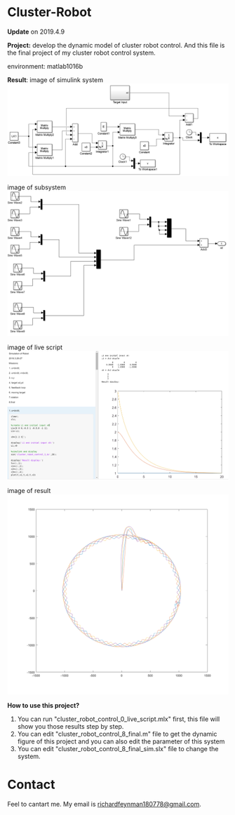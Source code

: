 # Cluster-Robot
__Update__ on 2019.4.9

__Project:__ develop the dynamic model of cluster robot control. And this file is the final project of my cluster robot control system.

environment: matlab1016b


__Result__:
image of simulink system
![Simulink](/cluster_robot_control_8_final_sim.png)

image of subsystem
![Simulink](/cluster_robot_control_8_final_sim_subsystem.png)

image of live script
![Simulink](/cluster_robot_control_0_live_script.png)

image of result
![Simulink](/cluster_robot_control_8_final.png)

__How to use this project?__
1. You can run "cluster_robot_control_0_live_script.mlx" first, this file will show you those results step by step.
2. You can edit "cluster_robot_control_8_final.m" file to get the dynamic figure of this project and you can also edit the parameter of this system
3. You can edit "cluster_robot_control_8_final_sim.slx" file to change the system.

# Contact
Feel to cantart me. My email is richardfeynman180778@gmail.com.